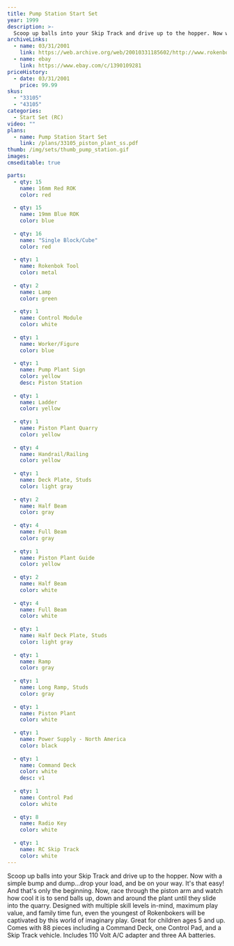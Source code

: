 ```yaml
---
title: Pump Station Start Set
year: 1999
description: >-
  Scoop up balls into your Skip Track and drive up to the hopper. Now with a simple bump and dump...drop your load, and be on your way. It's that easy! And that's only the beginning.
archiveLinks:
  - name: 03/31/2001
    link: https://web.archive.org/web/20010331185602/http://www.rokenbok.com/catalog/pd_ss_pump.html
  - name: ebay
    link: https://www.ebay.com/c/1390109281
priceHistory:
  - date: 03/31/2001
    price: 99.99
skus:
  - "33105"
  - "43105"
categories:
  - Start Set (RC)
video: ""
plans:
  - name: Pump Station Start Set
    link: /plans/33105_piston_plant_ss.pdf
thumb: /img/sets/thumb_pump_station.gif
images:
cmseditable: true

parts:
  - qty: 15
    name: 16mm Red ROK
    color: red
    
  - qty: 15
    name: 19mm Blue ROK
    color: blue
    
  - qty: 16
    name: "Single Block/Cube"
    color: red
    
  - qty: 1
    name: Rokenbok Tool
    color: metal
    
  - qty: 2
    name: Lamp
    color: green
    
  - qty: 1
    name: Control Module
    color: white
    
  - qty: 1
    name: Worker/Figure
    color: blue
    
  - qty: 1
    name: Pump Plant Sign
    color: yellow
    desc: Piston Station
    
  - qty: 1
    name: Ladder
    color: yellow
    
  - qty: 1
    name: Piston Plant Quarry
    color: yellow
    
  - qty: 4
    name: Handrail/Railing
    color: yellow
    
  - qty: 1
    name: Deck Plate, Studs
    color: light gray
    
  - qty: 2
    name: Half Beam
    color: gray
    
  - qty: 4
    name: Full Beam
    color: gray
    
  - qty: 1
    name: Piston Plant Guide
    color: yellow
    
  - qty: 2
    name: Half Beam
    color: white
    
  - qty: 4
    name: Full Beam
    color: white
    
  - qty: 1
    name: Half Deck Plate, Studs
    color: light gray
    
  - qty: 1
    name: Ramp
    color: gray
    
  - qty: 1
    name: Long Ramp, Studs
    color: gray
    
  - qty: 1
    name: Piston Plant
    color: white
    
  - qty: 1
    name: Power Supply - North America
    color: black
    
  - qty: 1
    name: Command Deck
    color: white
    desc: v1
    
  - qty: 1
    name: Control Pad
    color: white
    
  - qty: 8
    name: Radio Key
    color: white
    
  - qty: 1
    name: RC Skip Track
    color: white
---
```

Scoop up balls into your Skip Track and drive up to the hopper. Now with a simple bump and dump...drop your load, and be on your way. It's that easy! And that's only the beginning. Now, race through the piston arm and watch how cool it is to send balls up, down and around the plant until they slide into the quarry. Designed with multiple skill levels in-mind, maximum play value, and family time fun, even the youngest of Rokenbokers will be captivated by this world of imaginary play. Great for children ages 5 and up. Comes with 88 pieces including a Command Deck, one Control Pad, and a Skip Track vehicle. Includes 110 Volt A/C adapter and three AA batteries.

